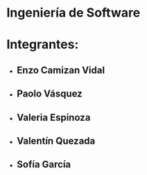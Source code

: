 # Ingeniería de Software

# **Integrantes**:

  * ## Enzo Camizan Vidal 
  * ## Paolo Vásquez 
  * ## Valeria Espinoza 
  * ## Valentín Quezada 
  * ## Sofía García 

